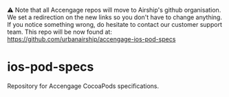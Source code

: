 :warning: Note that all Accengage repos will move to Airship's github organisation. We set a redirection on the new links so you don't have to change anything.
If you notice something wrong, do hesitate to contact our customer support team.
This repo will be now found at: https://github.com/urbanairship/accengage-ios-pod-specs

# ios-pod-specs
Repository for Accengage CocoaPods specifications.
